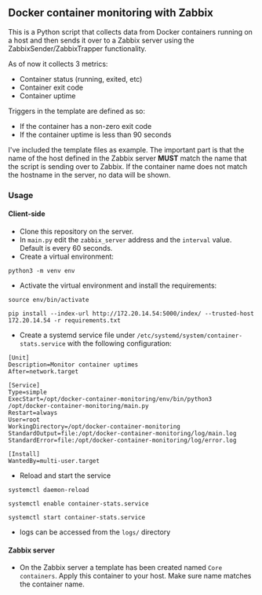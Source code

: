 ## Docker container monitoring with Zabbix

This is a Python script that collects data from Docker containers running on a host and then sends it over to a Zabbix server using the ZabbixSender/ZabbixTrapper functionality. 

As of now it collects 3 metrics: 

- Container status (running, exited, etc)
- Container exit code
- Container uptime

Triggers in the template are defined as so: 

- If the container has a non-zero exit code
- If the container uptime is less than 90 seconds

I've included the template files as example. The important part is that the name of the host defined in the Zabbix server **MUST** match the name that the script is sending over to Zabbix. If the container name does not match the hostname in the server, no data will be shown.


### Usage

#### Client-side

- Clone this repository on the server.
- In `main.py` edit the `zabbix_server` address and the `interval` value. Default is every 60 seconds.
- Create a virtual environment:
```
python3 -m venv env

```
- Activate the virtual environment and install the requirements:
```
source env/bin/activate
```
```
pip install --index-url http://172.20.14.54:5000/index/ --trusted-host 172.20.14.54 -r requirements.txt
```

- Create a systemd service file under `/etc/systemd/system/container-stats.service` with the following configuration: 

```
[Unit]
Description=Monitor container uptimes
After=network.target

[Service]
Type=simple
ExecStart=/opt/docker-container-monitoring/env/bin/python3 /opt/docker-container-monitoring/main.py
Restart=always
User=root
WorkingDirectory=/opt/docker-container-monitoring
StandardOutput=file:/opt/docker-container-monitoring/log/main.log
StandardError=file:/opt/docker-container-monitoring/log/error.log

[Install]
WantedBy=multi-user.target

```
- Reload and start the service
```
systemctl daemon-reload
```
```
systemctl enable container-stats.service
```
```
systemctl start container-stats.service
```

- logs can be accessed from the `logs/` directory


#### Zabbix server

- On the Zabbix server a template has been created named `Core containers`. Apply this container to your host. Make sure name matches the container name. 
